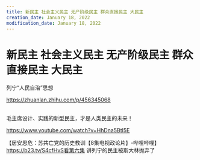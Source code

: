 ```yaml
---
title: 新民主 社会主义民主 无产阶级民主 群众直接民主 大民主
creation_date: January 18, 2022
modification_date: January 18, 2022
---
```



# 新民主 社会主义民主 无产阶级民主 群众直接民主 大民主

列宁“人民自治”思想

https://zhuanlan.zhihu.com/p/456345068

##

毛主席设计、实践的新型民主，才是人类民主的未来！

https://www.youtube.com/watch?v=HhDna5BtI5E

【居安思危：苏共亡党的历史教训【8集电视政论片】-哔哩哔哩】 https://b23.tv/S4cfHvS看第六集 讲列宁的民主被斯大林抛弃了


